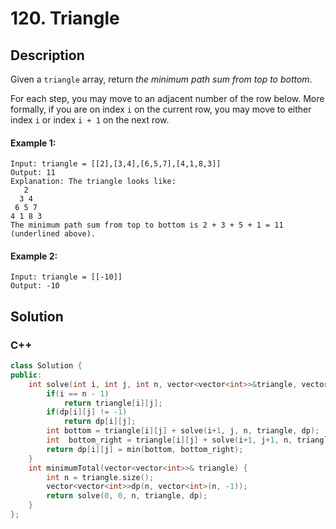 # 120. Triangle

## Description
Given a `triangle` array, return *the minimum path sum from top to bottom*.

For each step, you may move to an adjacent number of the row below. More formally, if you are on index `i` on the current row, you may move to either index `i` or index `i + 1` on the next row.

#### Example 1:
```
Input: triangle = [[2],[3,4],[6,5,7],[4,1,8,3]]
Output: 11
Explanation: The triangle looks like:
   2
  3 4
 6 5 7
4 1 8 3
The minimum path sum from top to bottom is 2 + 3 + 5 + 1 = 11 (underlined above).
```

#### Example 2:
```
Input: triangle = [[-10]]
Output: -10
```


## Solution

### C++
```cpp
class Solution {
public:
    int solve(int i, int j, int n, vector<vector<int>>&triangle, vector<vector<int>>&dp) {
		if(i == n - 1)
			return triangle[i][j];
		if(dp[i][j] != -1)
			return dp[i][j];
		int bottom = triangle[i][j] + solve(i+1, j, n, triangle, dp);
		int  bottom_right = triangle[i][j] + solve(i+1, j+1, n, triangle, dp);
		return dp[i][j] = min(bottom, bottom_right);
	}
    int minimumTotal(vector<vector<int>>& triangle) {
        int n = triangle.size();
		vector<vector<int>>dp(n, vector<int>(n, -1));
		return solve(0, 0, n, triangle, dp);
    }
};
```